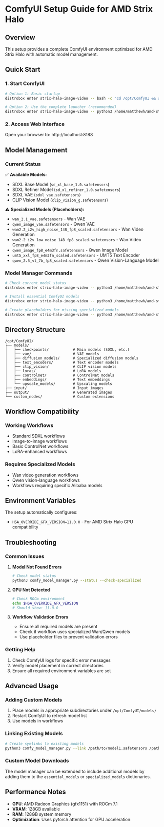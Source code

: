 # ComfyUI Setup Guide for AMD Strix Halo

## Overview
This setup provides a complete ComfyUI environment optimized for AMD Strix Halo with automatic model management.

## Quick Start

### 1. Start ComfyUI
```bash
# Option 1: Basic startup
distrobox enter strix-halo-image-video -- bash -c "cd /opt/ComfyUI && source /opt/venv/bin/activate && python main.py --listen 0.0.0.0 --port 8188"

# Option 2: Use the complete launcher (recommended)
distrobox enter strix-halo-image-video -- python3 /home/matthewh/amd-strix-halo-image-video-toolboxes/start_comfyui_complete.py
```

### 2. Access Web Interface
Open your browser to: http://localhost:8188

## Model Management

### Current Status
✅ **Available Models:**
- SDXL Base Model (`sd_xl_base_1.0.safetensors`)
- SDXL Refiner Model (`sd_xl_refiner_1.0.safetensors`)
- SDXL VAE (`sdxl_vae.safetensors`)
- CLIP Vision Model (`clip_vision_g.safetensors`)

⚠️ **Specialized Models (Placeholders):**
- `wan_2.1_vae.safetensors` - Wan VAE
- `qwen_image_vae.safetensors` - Qwen VAE
- `wan2.2_i2v_high_noise_14B_fp8_scaled.safetensors` - Wan Video Generation
- `wan2.2_i2v_low_noise_14B_fp8_scaled.safetensors` - Wan Video Generation
- `qwen_image_fp8_e4m3fn.safetensors` - Qwen Image Model
- `umt5_xxl_fp8_e4m3fn_scaled.safetensors` - UMT5 Text Encoder
- `qwen_2.5_vl_7b_fp8_scaled.safetensors` - Qwen Vision-Language Model

### Model Manager Commands

```bash
# Check current model status
distrobox enter strix-halo-image-video -- python3 /home/matthewh/amd-strix-halo-image-video-toolboxes/comfy_model_manager.py --status --check-specialized

# Install essential ComfyUI models
distrobox enter strix-halo-image-video -- python3 /home/matthewh/amd-strix-halo-image-video-toolboxes/comfy_model_manager.py --install

# Create placeholders for missing specialized models
distrobox enter strix-halo-image-video -- python3 /home/matthewh/amd-strix-halo-image-video-toolboxes/comfy_model_manager.py --create-placeholders
```

## Directory Structure

```
/opt/ComfyUI/
├── models/
│   ├── checkpoints/           # Main models (SDXL, etc.)
│   ├── vae/                   # VAE models
│   ├── diffusion_models/      # Specialized diffusion models
│   ├── text_encoders/         # Text encoder models
│   ├── clip_vision/           # CLIP vision models
│   ├── loras/                 # LoRA models
│   ├── controlnet/            # ControlNet models
│   ├── embeddings/            # Text embeddings
│   └── upscale_models/        # Upscaling models
├── input/                     # Input images
├── output/                    # Generated images
└── custom_nodes/              # Custom extensions
```

## Workflow Compatibility

### Working Workflows
- Standard SDXL workflows
- Image-to-image workflows
- Basic ControlNet workflows
- LoRA-enhanced workflows

### Requires Specialized Models
- Wan video generation workflows
- Qwen vision-language workflows
- Workflows requiring specific Alibaba models

## Environment Variables

The setup automatically configures:
- `HSA_OVERRIDE_GFX_VERSION=11.0.0` - For AMD Strix Halo GPU compatibility

## Troubleshooting

### Common Issues

1. **Model Not Found Errors**
   ```bash
   # Check model status
   python3 comfy_model_manager.py --status --check-specialized
   ```

2. **GPU Not Detected**
   ```bash
   # Check ROCm environment
   echo $HSA_OVERRIDE_GFX_VERSION
   # Should show: 11.0.0
   ```

3. **Workflow Validation Errors**
   - Ensure all required models are present
   - Check if workflow uses specialized Wan/Qwen models
   - Use placeholder files to prevent validation errors

### Getting Help

1. Check ComfyUI logs for specific error messages
2. Verify model placement in correct directories
3. Ensure all required environment variables are set

## Advanced Usage

### Adding Custom Models
1. Place models in appropriate subdirectories under `/opt/ComfyUI/models/`
2. Restart ComfyUI to refresh model list
3. Use models in workflows

### Linking Existing Models
```bash
# Create symlinks to existing models
python3 comfy_model_manager.py --link /path/to/model1.safetensors /path/to/model2.safetensors
```

### Custom Model Downloads
The model manager can be extended to include additional models by adding them to the `essential_models` or `specialized_models` dictionaries.

## Performance Notes

- **GPU**: AMD Radeon Graphics (gfx1151) with ROCm 7.1
- **VRAM**: 128GB available
- **RAM**: 128GB system memory
- **Optimization**: Uses pytorch attention for GPU acceleration